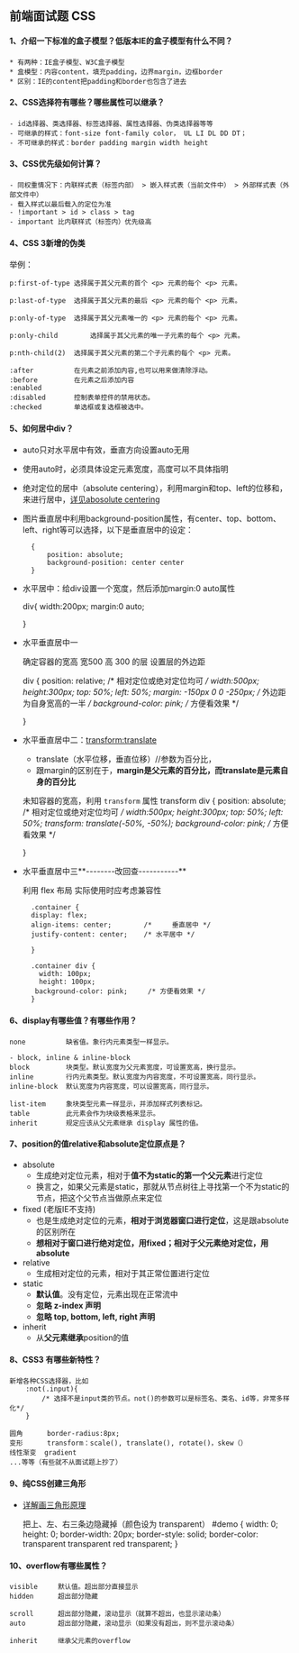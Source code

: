 ## 前端面试题  CSS
#### 1、介绍一下标准的盒子模型？低版本IE的盒子模型有什么不同？
    * 有两种：IE盒子模型、W3C盒子模型
    * 盒模型：内容content，填充padding，边界margin，边框border
    * 区别：IE的content把padding和border也包含了进去


#### 2、CSS选择符有哪些？哪些属性可以继承？
    - id选择器、类选择器、标签选择器、属性选择器、伪类选择器等等
    - 可继承的样式：font-size font-family color， UL LI DL DD DT；
    - 不可继承的样式：border padding margin width height

#### 3、CSS优先级如何计算？
    - 同权重情况下：内联样式表（标签内部） > 嵌入样式表（当前文件中） > 外部样式表（外部文件中）
    - 载入样式以最后载入的定位为准
    - !important > id > class > tag
    - important 比内联样式（标签内）优先级高

#### 4、CSS 3新增的伪类
举例：

    p:first-of-type 选择属于其父元素的首个 <p> 元素的每个 <p> 元素。

    p:last-of-type  选择属于其父元素的最后 <p> 元素的每个 <p> 元素。
    
    p:only-of-type  选择属于其父元素唯一的 <p> 元素的每个 <p> 元素。
    
    p:only-child        选择属于其父元素的唯一子元素的每个 <p> 元素。
    
    p:nth-child(2)  选择属于其父元素的第二个子元素的每个 <p> 元素。

    :after          在元素之前添加内容,也可以用来做清除浮动。
    :before         在元素之后添加内容
    :enabled        
    :disabled       控制表单控件的禁用状态。
    :checked        单选框或复选框被选中。

#### 5、如何居中div？

* auto只对水平居中有效，垂直方向设置auto无用
* 使用auto时，必须具体设定元素宽度，高度可以不具体指明
* 绝对定位的居中（absolute centering），利用margin和top、left的位移和，来进行居中，[详见abosolute centering](https://codemyviews.com/blog/how-to-center-anything-with-css)
* 图片垂直居中利用background-position属性，有center、top、bottom、left、right等可以选择，以下是垂直居中的设定：

        {
            position: absolute;
            background-position: center center
        }

- 水平居中：给div设置一个宽度，然后添加margin:0 auto属性


    div{
        width:200px;
        margin:0 auto;
        
    }

- 水平垂直居中一


    确定容器的宽高 宽500 高 300 的层
    设置层的外边距


    div {
        position: relative;     /* 相对定位或绝对定位均可 */
        width:500px;
        height:300px;
        top: 50%;
        left: 50%;
        margin: -150px 0 0 -250px;      /* 外边距为自身宽高的一半 */
        background-color: pink;     /* 方便看效果 */
        
    }
 
 
- 水平垂直居中二：[transform:translate](https://css-tricks.com/almanac/properties/t/transform/)
    - translate（水平位移，垂直位移）//参数为百分比，
    - 跟margin的区别在于，**margin是父元素的百分比，而translate是元素自身的百分比**

    未知容器的宽高，利用 `transform` 属性
    transform 
    div {
        position: absolute;     /* 相对定位或绝对定位均可 */
      width:500px;
      height:300px;
      top: 50%;
      left: 50%;
      transform: translate(-50%, -50%);
      background-color: pink;     /* 方便看效果 */

    }

- 水平垂直居中三**--------改回查-----------**

    利用 flex 布局
    实际使用时应考虑兼容性

        .container {
        display: flex;
        align-items: center;        /*     垂直居中 */
        justify-content: center;    /* 水平居中 */
    
        }
    
        .container div {
          width: 100px;
          height: 100px;
         background-color: pink;     /* 方便看效果 */
        }  
        
        
#### 6、display有哪些值？有哪些作用？

    none          缺省值。象行内元素类型一样显示。
    
    - block, inline & inline-block
    block         块类型。默认宽度为父元素宽度，可设置宽高，换行显示。
    inline        行内元素类型。默认宽度为内容宽度，不可设置宽高，同行显示。
    inline-block  默认宽度为内容宽度，可以设置宽高，同行显示。
    
    list-item     象块类型元素一样显示，并添加样式列表标记。
    table         此元素会作为块级表格来显示。
    inherit       规定应该从父元素继承 display 属性的值。

#### 7、position的值relative和absolute定位原点是？
- absolute    
    - 生成绝对定位元素，相对于**值不为static的第一个父元素**进行定位
    - 换言之，如果父元素是static，那就从节点树往上寻找第一个不为static的节点，把这个父节点当做原点来定位
- fixed (老版IE不支持)
    - 也是生成绝对定位的元素，**相对于浏览器窗口进行定位**，这是跟absolute的区别所在
    - **想相对于窗口进行绝对定位，用fixed；相对于父元素绝对定位，用absolute**
- relative
    - 生成相对定位的元素，相对于其正常位置进行定位
- static
    - **默认值**。没有定位，元素出现在正常流中
    - **忽略 z-index 声明**
    - **忽略 top, bottom, left, right 声明**
- inherit
    - 从**父元素继承**position的值

#### 8、CSS3 有哪些新特性？
    新增各种CSS选择器，比如   
        :not(.input){
            /* 选择不是input类的节点。not()的参数可以是标签名、类名、id等，非常多样化*/
        } 
        
    圆角      border-radius:8px;
    变形      transform：scale(), translate(), rotate()，skew（）
    线性渐变  gradient
    ...等等（有些就不从面试题上抄了）

#### 9、纯CSS创建三角形
- [详解画三角形原理](http://jingyan.baidu.com/article/08b6a591a3208914a809222f.html)
        

    
    把上、左、右三条边隐藏掉（颜色设为 transparent）
    #demo {
      width: 0;
     height: 0;
     border-width: 20px;
     border-style: solid;
     border-color: transparent transparent red transparent;
    }
    
#### 10、overflow有哪些属性？
    visible     默认值。超出部分直接显示
    hidden      超出部分隐藏
    
    scroll      超出部分隐藏，滚动显示（就算不超出，也显示滚动条）
    auto        超出部分隐藏，滚动显示（如果没有超出，则不显示滚动条）
    
    inherit     继承父元素的overflow
    
    























